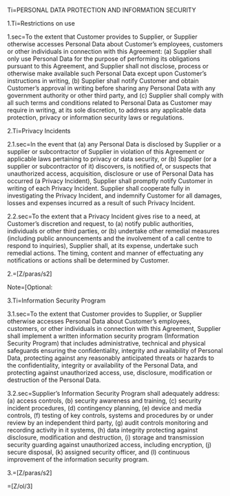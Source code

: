 Ti=PERSONAL DATA PROTECTION AND INFORMATION SECURITY

1.Ti=Restrictions on use

1.sec=To the extent that Customer provides to Supplier, or Supplier otherwise accesses Personal Data about Customer’s employees, customers or other individuals in connection with this Agreement: (a) Supplier shall only use Personal Data for the purpose of performing its obligations pursuant to this Agreement, and Supplier shall not disclose, process or otherwise make available such Personal Data except upon Customer’s instructions in writing, (b) Supplier shall notify Customer and obtain Customer’s approval in writing before sharing any Personal Data with any government authority or other third party, and (c) Supplier shall comply with all such terms and conditions related to Personal Data as Customer may require in writing, at its sole discretion, to address any applicable data protection, privacy or information security laws or regulations.

2.Ti=Privacy Incidents

2.1.sec=In the event that (a) any Personal Data is disclosed by Supplier or a supplier or subcontractor of Supplier in violation of this Agreement or applicable laws pertaining to privacy or data security, or (b) Supplier (or a supplier or subcontractor of it) discovers, is notified of, or suspects that unauthorized access, acquisition, disclosure or use of Personal Data has occurred (a Privacy Incident), Supplier shall promptly notify Customer in writing of each Privacy Incident. Supplier shall cooperate fully in investigating the Privacy Incident, and indemnify Customer for all damages, losses and expenses incurred as a result of such Privacy Incident.

2.2.sec=To the extent that a Privacy Incident gives rise to a need, at Customer’s discretion and request, to (a) notify public authorities, individuals or other third parties, or (b) undertake other remedial measures (including public announcements and the involvement of a call centre to respond to inquiries), Supplier shall, at its expense, undertake such remedial actions. The timing, content and manner of effectuating any notifications or actions shall be determined by Customer.

2.=[Z/paras/s2]

Note=[Optional: 

3.Ti=Information Security Program

3.1.sec=To the extent that Customer provides to Supplier, or Supplier otherwise accesses Personal Data about Customer’s employees, customers, or other individuals in connection with this Agreement, Supplier shall implement a written information security program (Information Security Program) that includes administrative, technical and physical safeguards ensuring the confidentiality, integrity and availability of Personal Data, protecting against any reasonably anticipated threats or hazards to the confidentiality, integrity or availability of the Personal Data, and protecting against unauthorized access, use, disclosure, modification or destruction of the Personal Data. 

3.2.sec=Supplier’s Information Security Program shall adequately address: (a) access controls, (b) security awareness and training, (c) security incident procedures, (d) contingency planning, (e) device and media controls, (f) testing of key controls, systems and procedures by or under review by an independent third party, (g) audit controls monitoring and recording activity in it systems, (h) data integrity protecting against disclosure, modification and destruction, (i) storage and transmission security guarding against unauthorized access, including encryption, (j) secure disposal, (k) assigned security officer, and (l) continuous improvement of the information security program.

3.=[Z/paras/s2]

=[Z/ol/3]
